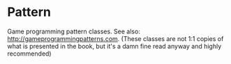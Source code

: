 # Pattern

Game programming pattern classes. See also: http://gameprogrammingpatterns.com. (These classes are
not 1:1 copies of what is presented in the book, but it's a damn fine read anyway and highly
recommended)
